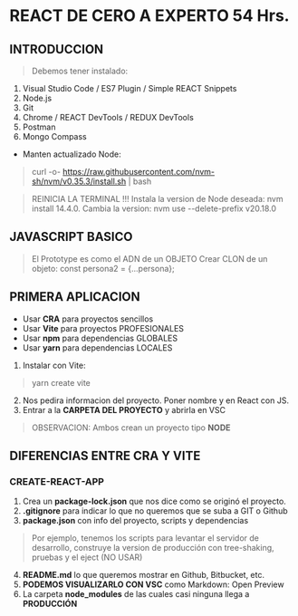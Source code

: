 # REACT DE CERO A EXPERTO 54 Hrs.

## INTRODUCCION

> Debemos tener instalado:

1. Visual Studio Code / ES7 Plugin / Simple REACT Snippets
2. Node.js
3. Git 
4. Chrome / REACT DevTools / REDUX DevTools
5. Postman
6. Mongo Compass
* Manten actualizado Node:

> curl -o- https://raw.githubusercontent.com/nvm-sh/nvm/v0.35.3/install.sh | bash

> REINICIA LA TERMINAL !!!
> Instala la version de Node deseada: nvm install 14.4.0.
> Cambia la version: nvm use --delete-prefix v20.18.0



## JAVASCRIPT BASICO

> El Prototype es como el ADN de un OBJETO
> Crear CLON de un objeto: const persona2 = {...persona};


## PRIMERA APLICACION

* Usar __CRA__ para proyectos sencillos
* Usar __Vite__ para proyectos PROFESIONALES
* Usar __npm__ para dependencias GLOBALES
* Usar __yarn__ para dependencias LOCALES

1. Instalar con Vite:
> yarn create vite

2. Nos pedira informacion del proyecto. Poner nombre y en React con JS.
3. Entrar a la __CARPETA DEL PROYECTO__ y abrirla en VSC

> OBSERVACION: Ambos crean un proyecto tipo __NODE__


## DIFERENCIAS ENTRE CRA Y VITE

### CREATE-REACT-APP

1. Crea un __package-lock.json__ que nos dice como se originó el proyecto.
2. __.gitignore__ para indicar lo que no queremos que se suba a GIT o Github
3. __package.json__ con info del proyecto, scripts y dependencias
> Por ejemplo, tenemos los scripts para levantar el servidor de desarrollo,
> construye la version de producción con tree-shaking, pruebas y el eject (NO USAR)
4. __README.md__ lo que queremos mostrar en Github, Bitbucket, etc.
5. __PODEMOS VISUALIZARLO CON VSC__ como Markdown: Open Preview
6. La carpeta __node_modules__ de las cuales casi ninguna llega a __PRODUCCIÓN__












